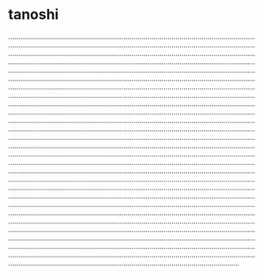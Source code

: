 # tanoshi
........................................................................................................................................................................................................................................................................................................................................................................................................................................................................................................................................................................................................................................................................................................................................................................................................................................................................................................................................................................................................................................................................................................................................................................................................................................................................................................................................................................................................................................................................................................................................................................................................................................................................................................................................................................................................................................................................................................................................................................................................................................................................................................................................................................................................................................................................................................................................................................................................................................................................................................................................................................................................................................................................................................................................................................................................................................................................................................................................................................................................................................................................................................................................................................................................................................................................................................................................................................................................................................................................................................................................................................................................